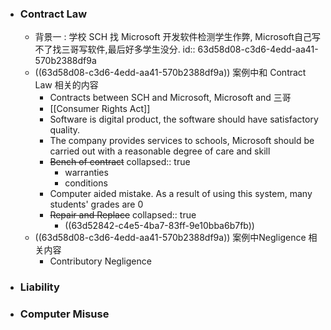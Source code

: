 - ### Contract Law
	- 背景一 : 学校 SCH 找 Microsoft 开发软件检测学生作弊, Microsoft自己写不了找三哥写软件,最后好多学生没分.
	  id:: 63d58d08-c3d6-4edd-aa41-570b2388df9a
	- ((63d58d08-c3d6-4edd-aa41-570b2388df9a))
	  案例中和 Contract Law 相关的内容
		- Contracts between SCH and Microsoft, Microsoft and 三哥
		- [[Consumer Rights Act]]
		- Software is digital product, the software should have satisfactory quality.
		- The company provides services to schools, Microsoft should be carried out with a reasonable degree of care and  skill
		- ~~Bench of contract~~
		  collapsed:: true
			- warranties
			- conditions
		- Computer aided mistake.  As a result of using this system, many students' grades are 0
		- ~~Repair and Replace~~
		  collapsed:: true
			- ((63d52842-c4e5-4ba7-83ff-9e10bba6b7fb))
	- ((63d58d08-c3d6-4edd-aa41-570b2388df9a))
	  案例中Negligence 相关内容
		- Contributory Negligence
- ### Liability
- ### Computer Misuse